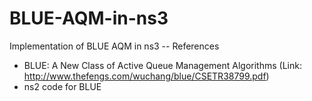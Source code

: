 # BLUE-AQM-in-ns3
Implementation of BLUE AQM in ns3
-- References
- BLUE: A New Class of Active Queue Management Algorithms (Link: http://www.thefengs.com/wuchang/blue/CSETR38799.pdf)
- ns2 code for BLUE
